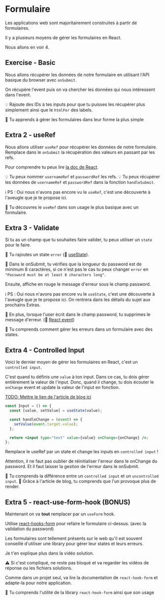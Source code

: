 # Formulaire

Les applications web sont majoritairement construites à partir de formulaires.

Il y a plusieurs moyens de gérer les formulaires en React.

Nous allons en voir 4.

## Exercise - Basic

Nous allons récupérer les données de notre formulaire en utilisant l'API basique du
browser avec `onSubmit`.

On récupère l'event puis on va chercher les données qui nous intéressent dans l'event.

💡 Rajoute des IDs à tes inputs pour que tu puisses les récupérer plus simplement
ainsi que le `htmlFor` des labels.

💌 Tu apprends à gérer les formulaires dans leur forme la plus simple

## Extra 2 - useRef

Nous allons utiliser `useRef` pour récupérer les données de notre formulaire.
Remplace dans le `onSubmit` la récupération des valeurs en passant par les refs.

Pour comprendre tu peux lire [la doc de React](https://beta.reactjs.org/apis/useref#manipulating-the-dom-with-a-ref).

💡 Tu peux nommer `usernameRef` et `passwordRef` les refs.
💡 Tu peux récupérer les données de `usernameRef` et `passwordRef` dans la fonction `handleSubmit`.

ℹ️ PS : Oui nous n'avons pas encore vu le `useRef`, c'est une découverte à l'aveugle
que je te propose ici.

💌 Tu découvres le `useRef` dans son usage le plus basique avec un formulaire.

## Extra 3 - Validate

Si tu as un champ que tu souhaites faire valider, tu peux utiliser un `state` pour le faire.

🦁 Tu rajoutes un state `error` (📖 [useState](https://beta.reactjs.org/apis/usestate#usage)).

🦁 Dans le onSubmit, tu vérifies que la longueur du password est de minimum 8 caractères,
si ce n'est pas le cas tu peux changer `error` en `"Password must be at least 8 characters long"`.

Ensuite, affiche en rouge le message d'erreur sous le champ password.

ℹ️ PS : Oui nous n'avons pas encore vu le `useState`, c'est une découverte à l'aveugle
que je te propose ici. On rentrera dans les détails du sujet aux prochains Extras.

🦁 En plus, lorsque l'user écrit dans le champ password, tu supprimes le message d'erreur.
(📖 [React event](https://reactjs.org/docs/handling-events.html))

💌 Tu comprends comment gérer les erreurs dans un formulaire avec des states.

## Extra 4 - Controlled Input

Voici le dernier moyen de gérer les formulaires en React, c'est un `controlled input`.

C'est quand tu définis une `value` à ton input. Dans ce cas, tu dois gérer entièrement la valeur
de l'input. Donc, quand il change, tu dois écouter le `onChange` event et update
la valeur de l'input en fonction.

[TODO: Mettre le lien de l'article de blog ici]()

```jsx
const Input = () => {
  const [value, setValue] = useState(value);

  const handleChange = (event) => {
    setValue(event.target.value);
  };

  return <input type="text" value={value} onChange={onChange} />;
};
```

Remplace le useRef par un state et change les inputs en `controlled input` !

Attention, il ne faut pas oublier de réinitialiser l'erreur dans le onChange du password.
Et il faut laisser la gestion de l'erreur dans le onSubmit.

💌 Tu comprends la différence entre un `controlled input` et un `uncontrolled input`.
💌 Grâce à l'article de blog, tu comprends que l'un provoque plus de render.

## Extra 5 - react-use-form-hook (BONUS)

Maintenant on va **tout** remplacer par un `useForm` hook.

Utilise [react-hooks-form](https://react-hook-form.com/get-started) pour refaire
le formulaire ci-dessus. (avec la validation du password)

Les formulaires sont tellement présents sur le web qu'il est souvent conseillé d'utiliser
une library pour gérer leur states et leurs erreurs.

Je t'en explique plus dans la vidéo solution.

⚠️ Si c'est compliqué, ne reste pas bloqué et va regarder les vidéos de réponse ou
les fichiers solutions.

Comme dans un projet seul, va lire la documentation de `react-hook-form` et adapte-la pour
notre application.

💌 Tu comprends l'utilité de la library `react-hook-form` ainsi que son usage
